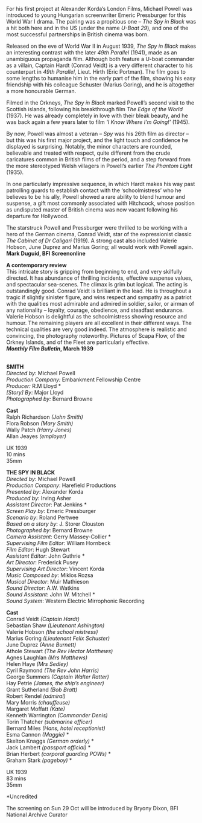 
For his first project at Alexander Korda’s London Films, Michael Powell was introduced to young Hungarian screenwriter Emeric Pressburger for this World War I drama. The pairing was a propitious one – _The Spy in Black_ was a hit both here and in the US (under the name _U-Boat 29_), and one of the most successful partnerships in British cinema was born.

Released on the eve of World War II in August 1939, _The Spy in Black_ makes an interesting contrast with the later _49th Parallel_ (1941), made as an unambiguous propaganda film. Although both feature a U-boat commander as a villain, Captain Hardt (Conrad Veidt) is a very different character to his counterpart in _49th Parallel_, Lieut. Hirth (Eric Portman). The film goes to some lengths to humanise him in the early part of the film, showing his easy friendship with his colleague Schuster (Marius Goring), and he is altogether a more honourable German.

Filmed in the Orkneys, _The Spy in Black_ marked Powell’s second visit to the Scottish islands, following his breakthrough film _The Edge of the World_ (1937). He was already completely in love with their bleak beauty, and he was back again a few years later to film _‘I Know Where I’m Going!’_ (1945).

By now, Powell was almost a veteran – _Spy_ was his 26th film as director – but this was his first major project, and the light touch and confidence he displayed is surprising. Notably, the minor characters are rounded, believable and treated with respect, quite different from the crude caricatures common in British films of the period, and a step forward from the more stereotyped Welsh villagers in Powell’s earlier _The Phantom Light_ (1935).

In one particularly impressive sequence, in which Hardt makes his way past patrolling guards to establish contact with the ‘schoolmistress’ who he believes to be his ally, Powell showed a rare ability to blend humour and suspense, a gift most commonly associated with Hitchcock, whose position as undisputed master of British cinema was now vacant following his departure for Hollywood.

The starstruck Powell and Pressburger were thrilled to be working with a hero of the German cinema, Conrad Veidt, star of the expressionist classic _The Cabinet of Dr Caligari_ (1919). A strong cast also included Valerie Hobson, June Duprez and Marius Goring; all would work with Powell again.  
**Mark Duguid, BFI Screenonline**

**A contemporary review**  
This intricate story is gripping from beginning to end, and very skilfully directed. It has abundance of thrilling incidents, effective suspense values, and spectacular sea-scenes. The climax is grim but logical. The acting is outstandingly good. Conrad Veidt is brilliant in the lead. He is throughout a tragic if slightly sinister figure, and wins respect and sympathy as a patriot with the qualities most admirable and admired in soldier, sailor, or airman of any nationality – loyalty, courage, obedience, and steadfast endurance. Valerie Hobson is delightful as the schoolmistress showing resource and humour. The remaining players are all excellent in their different ways. The technical qualities are very good indeed. The atmosphere is realistic and convincing, the photography noteworthy. Pictures of Scapa Flow, of the Orkney Islands, and of the Fleet are particularly effective.  
**_Monthly Film Bulletin_, March 1939**
<br><br>

**SMITH**  
_Directed by:_ Michael Powell  
_Production Company:_  Embankment Fellowship Centre  
_Producer:_ R.M Lloyd *  
_[Story] By:_ Major Lloyd  
_Photographed by:_ Bernard Browne  

**Cast**  
Ralph Richardson _(John Smith)_  
Flora Robson _(Mary Smith)_  
Wally Patch _(Harry Jones)_  
Allan Jeayes _(employer)_  

UK 1939  
10 mins  
35mm

**THE SPY IN BLACK**  
_Directed by_: Michael Powell  
_Production Company_: Harefield Productions  
_Presented by_: Alexander Korda  
_Produced by_: Irving Asher  
_Assistant Director_: Pat Jenkins *  
_Screen Play by_: Emeric Pressburger  
_Scenario by_: Roland Pertwee  
_Based on a story by_: J. Storer Clouston  
_Photographed by_: Bernard Browne  
_Camera Assistant_: Gerry Massey-Collier *  
_Supervising Film Editor_: William Hornbeck  
_Film Editor_: Hugh Stewart  
_Assistant Editor_: John Guthrie *  
_Art Director_: Frederick Pusey  
_Supervising Art Director_: Vincent Korda  
_Music Composed by_: Miklos Rozsa  
_Musical Director_: Muir Mathieson  
_Sound Director_: A.W. Watkins  
_Sound Assistant_: John W. Mitchell *  
_Sound System_:  Western Electric Mirrophonic Recording

**Cast**  
Conrad Veidt _(Captain Hardt)_  
Sebastian Shaw _(Lieutenant Ashington)_  
Valerie Hobson _(the school mistress)_  
Marius Goring _(Lieutenant Felix Schuster)_  
June Duprez _(Anne Burnett)_  
Athole Stewart _(The Rev Hector Matthews)_  
Agnes Laughlan _(Mrs Matthews)_  
Helen Haye _(Mrs Sedley)_  
Cyril Raymond _(The Rev John Harris)_  
George Summers _(Captain Walter Ratter)_  
Hay Petrie _(James, the ship’s engineer)_  
Grant Sutherland _(Bob Bratt)_  
Robert Rendel _(admiral)_  
Mary Morris _(chauffeuse)_  
Margaret Moffatt _(Kate)_  
Kenneth Warrington _(Commander Denis)_  
Torin Thatcher _(submarine officer)_  
Bernard Miles _(Hans, hotel receptionist)_  
Esma Cannon _(Maggie)_ *  
Skelton Knaggs _(German orderly)_ *  
Jack Lambert _(passport official)_ *  
Brian Herbert _(corporal guarding POWs)_ *  
Graham Stark _(pageboy)_ *

UK 1939  
83 mins  
35mm

*Uncredited

The screening on Sun 29 Oct will be introduced by Bryony Dixon, BFI National Archive Curator
<br><br>
<!--stackedit_data:
eyJoaXN0b3J5IjpbLTE5NzUyMjIzNTFdfQ==
-->